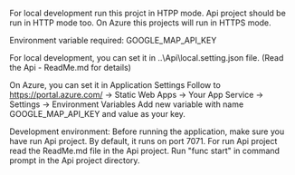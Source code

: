 ﻿For local development run this projct in HTPP mode. Api project should be run in HTTP mode too.
On Azure this projects will run in HTTPS mode.

Environment variable required: GOOGLE_MAP_API_KEY

For local development, you can set it in ..\Api\local.setting.json file. (Read the Api - ReadMe.md for details)

On Azure, you can set it in Application Settings
Follow to https://portal.azure.com/ -> Static Web Apps -> Your App Service -> Settings -> Environment Variables 
Add new variable with name GOOGLE_MAP_API_KEY and value as your key.

Development environment: 
Before running the application, make sure you have run Api project. By default, it runs on port 7071.
For run Api project read the ReadMe.md file in the Api project. 
Run "func start" in command prompt in the Api project directory.
